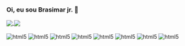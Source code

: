 ### Oi, eu sou Brasimar jr. 👋

<a href="https://github.com/anuraghazra/github-readme-stats">
  <img align="center" src="https://github-readme-stats.vercel.app/api?username=brasimarjr&count_private=true&show_icons=true&theme=github_dark" />
</a>
<a href="https://github.com/anuraghazra/convoychat">
  <img align="center" src="https://github-readme-stats.vercel.app/api/pin/?username=anuraghazra&repo=github-readme-stats&show_owner=brasimarJr)](https://https://github.com/brasimarJr/brasimarJr/edit/main/README.md" />
</a>

<div style="display:inline_block"><br/>
    <img align="center" alt="html5" src="https://img.shields.io/badge/HTML5-E34F26?style=for-the-badge&logo=html5&logoColor=white"/>
    <img align="center" alt="html5" src="https://img.shields.io/badge/CSS-239120?&style=for-the-badge&logo=css3&logoColor=white"/>
    <img align="center" alt="html5" src="https://img.shields.io/badge/JavaScript-323330?style=for-the-            badge&logo=javascript&logoColor=F7DF1E"/>
   <img align="center" alt="html5" src="https://img.shields.io/badge/Linux-FCC624?style=for-the-badge&logo=linux&logoColor=black"/>
   <img align="center" alt="html5" src="https://img.shields.io/badge/Ubuntu-E95420?style=for-the-badge&logo=ubuntu&logoColor=white"/>
   <img align="center" alt="html5" src="https://img.shields.io/badge/C-00599C?style=for-the-badge&logo=c&logoColor=white"/>
   <img align="center" alt="html5" src="https://img.shields.io/badge/Shell_Script-121011?style=for-the-badge&logo=gnu-      bash&logoColor=white"/>
   <img align="center" alt="html5" src="https://img.shields.io/badge/TensorFlow-FF6F00?style=for-the-badge&logo=tensorflow&logoColor=white"/>
  
 </div>
